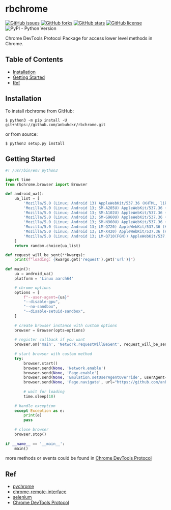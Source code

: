 # rbchrome

[![GitHub issues](https://img.shields.io/github/issues/anbuhckr/rbchrome)](https://github.com/anbuhckr/rbchrome/issues)
[![GitHub forks](https://img.shields.io/github/forks/anbuhckr/rbchrome)](https://github.com/anbuhckr/rbchrome/network)
[![GitHub stars](https://img.shields.io/github/stars/anbuhckr/rbchrome)](https://github.com/anbuhckr/rbchrome/stargazers)
[![GitHub license](https://img.shields.io/github/license/anbuhckr/rbchrome)](https://github.com/anbuhckr/rbchrome/blob/master/LICENSE)
![PyPI - Python Version](https://img.shields.io/badge/python-3.6%20%7C%203.7%20%7C%203.8-blue)

Chrome DevTools Protocol Package for access lower level methods in Chrome.

## Table of Contents

* [Installation](#installation)
* [Getting Started](#getting-started)
* [Ref](#ref)


## Installation

To install rbchrome from GitHub:

```
$ python3 -m pip install -U git+https://github.com/anbuhckr/rbchrome.git
```

or from source:

```
$ python3 setup.py install
```

## Getting Started

``` python
#! /usr/bin/env python3

import time
from rbchrome.browser import Browser

def android_ua():
    ua_list = [
        'Mozilla/5.0 (Linux; Android 13) AppleWebKit/537.36 (KHTML, like Gecko) Chrome/105.0.5195.79 Mobile Safari/537.36',
        'Mozilla/5.0 (Linux; Android 13; SM-A205U) AppleWebKit/537.36 (KHTML, like Gecko) Chrome/105.0.5195.79 Mobile Safari/537.36',
        'Mozilla/5.0 (Linux; Android 13; SM-A102U) AppleWebKit/537.36 (KHTML, like Gecko) Chrome/105.0.5195.79 Mobile Safari/537.36',
        'Mozilla/5.0 (Linux; Android 13; SM-G960U) AppleWebKit/537.36 (KHTML, like Gecko) Chrome/105.0.5195.79 Mobile Safari/537.36',
        'Mozilla/5.0 (Linux; Android 13; SM-N960U) AppleWebKit/537.36 (KHTML, like Gecko) Chrome/105.0.5195.79 Mobile Safari/537.36',
        'Mozilla/5.0 (Linux; Android 13; LM-Q720) AppleWebKit/537.36 (KHTML, like Gecko) Chrome/105.0.5195.79 Mobile Safari/537.36',
        'Mozilla/5.0 (Linux; Android 13; LM-X420) AppleWebKit/537.36 (KHTML, like Gecko) Chrome/105.0.5195.79 Mobile Safari/537.36',
        'Mozilla/5.0 (Linux; Android 13; LM-Q710(FGN)) AppleWebKit/537.36 (KHTML, like Gecko) Chrome/105.0.5195.79 Mobile Safari/537.36'
    ]
    return random.choice(ua_list)

def request_will_be_sent(**kwargs):
    print(f"loading: {kwargs.get('request').get('url')}")
    
def main():
    ua = android_ua()
    platform = 'Linux aarch64'

    # chrome options
    options = [
        f"--user-agent={ua}"
        "--disable-gpu",
        "--no-sandbox",
        "--disable-setuid-sandbox",
    ]
    
    # create browser instance with custom options
    browser = Browser(opts=options)
    
    # register callback if you want
    browser.on('main', 'Network.requestWillBeSent', request_will_be_sent)
    
    # start browser with custom method
    try:
        browser.start()
        browser.send(None, 'Network.enable')
        browser.send(None, 'Page.enable')
        browser.send(None, 'Emulation.setUserAgentOverride', userAgent=ua, platform=platform)
        browser.send(None, 'Page.navigate', url="https://github.com/anbuhckr/rbchrome")
        
        # wait for loading
        time.sleep(10)
        
    # handle exception
    except Exception as e:
        print(e)
        pass
        
    # close browser
    browser.stop()
    
if __name__ == '__main__':
    main()
```
more methods or events could be found in
[Chrome DevTools Protocol](https://chromedevtools.github.io/devtools-protocol/)


## Ref

* [pychrome](https://github.com/fate0/pychrome/)
* [chrome-remote-interface](https://github.com/cyrus-and/chrome-remote-interface/)
* [selenium](https://github.com/SeleniumHQ/selenium/tree/trunk/py/)
* [Chrome DevTools Protocol](https://chromedevtools.github.io/devtools-protocol/)
